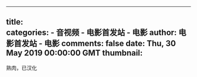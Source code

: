 
---
title:  
categories: 
    - 音视频
    - 电影首发站 - 电影
author: 电影首发站 - 电影
comments: false
date: Thu, 30 May 2019 00:00:00 GMT
thumbnail: 
---

<div>   
熟肉，已汉化  
</div>
            